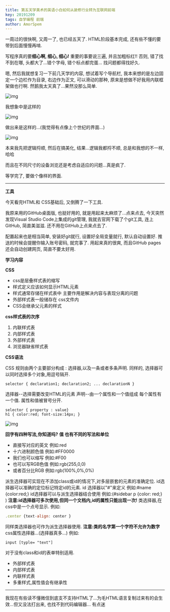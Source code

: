 ```yaml
---
title: 第五天学美术的英语小白如何从装修行业转为互联网前端
key: 20191209
tags: 自学编程 前端
author: AmorSpem
---
```




一周过的很快啊, 又周一了, 也已经五天了. HTML阶段基本完成, 还有些不懂的要带到后面慢慢再啃.

写程序真的要**细心啊, 细心, 细心!** 重要的事要说三遍, 并且加粗标红!! 否则, 错了找不到在哪, 头都大了...错个字母, 错个标点都完蛋... 找问题都得找好久.

嗯, 然后我就想复习一下前几天学的内容, 想试着写个导航栏, 我本来想的是左边固定一个边栏作为目录, 右边作为正文, 可以滑动的那种, 原来是想做不好我用内联框架做也行啊. 然鹅我太天真了...果然没那么简单.

<!--more-->

![img](https://pic3.zhimg.com/80/v2-7d1c1a89175af7bab45282446973a4da_hd.jpg)



我想象中是这样的



![img](https://pic1.zhimg.com/80/v2-7d9277ed6039883915d510828ac881a0_hd.jpg)



做出来是这样的...(我觉得有点像上个世纪的界面...)



![img](https://pic1.zhimg.com/v2-da8be136d764f00e018a86e471ce984c_b.jpg)



本来我先把逻辑捋顺, 然后在搞美化, 结果...逻辑我都捋不顺, 总是和我想的不一样, 哈哈

而且在不同尺寸的设备浏览还是考虑自适应的问题...真是疯了.

等学完了, 要做个像样的界面.



------



**工具**

今天看完HTML和 CSS基础后, 又倒腾了一下工具.

我原来用的GitHub桌面版, 也挺好用的, 就是用起来太麻烦了...点来点去, 今天突然发现Visual Studio Code上集成的git管理, 我就去官网下载了个git工具, 连上GitHub, 简直美滋滋. 还不用在GitHub上点来点去了.

配置起来也是相当简单, 安装好git就行, 设置好全局变量就行, 默认自动设置好. 推送的时候会提醒你输入账号密码, 就完事了. 用起来真的很爽, 而且GitHub pages还会自动创建网页, 简直不要太好用.

**学习内容**

**CSS**

- css是层叠样式表的缩写
- 样式定义应该如何显示HTML元素
- 样式通常存储在样式表中 主要作用是解决内容与表现分离的问题
- 外部样式表一般储存在 css文件内
- CSS会继承父元素的样式

**css样式表的次序**

1. 内联样式表
2. 内部样式表
3. 外部样式表
4. 浏览器缺省样式表

**CSS语法**

CSS 规则由两个主要部分构成 : 选择器,以及一条或者多条声明.
同样的, 选择器可以同时选择多个对象,用逗号隔开.

```text
selector { declaration1; declaration2; ... declarationN }
```

选择器--选择需要改变HTML的元素
声明--由一个属性和一个值组成 每个属性有一个值. 属性和值被冒号分开.

```text
selector { property : value}
h1 { color:red; font-size:14px; }
```



![img](https://pic1.zhimg.com/80/v2-5d6ddef5b4b802a8f2ac6e4c9afda440_hd.jpg)



**回字有四种写法,你知道吗?** **值 也有不同的写法和单位**



- 直接写对应的英文 例如:red
- 十六进制颜色值 例如:#FF0000
- 我们也可以缩写 例如:#F00
- 也可以写RGB色值 例如:rgb(255,0,0)
- 或者百分比RGB 例如:rgb(100%,0%,0%)



派生选择器可实现在不添加class或id的情况下,对多层嵌套的元素的准确定位.
id选择器可以准确的定位标记特定id的元素. id 选择器以"#"来定义 例如:#name {color:red;}
id选择器可以与派生选择器结合使用 例如:(#sidebar p {color: red;} )
**注意:id选择器可多次使用,但同一个文档内,id的属性只能出现一次!**
类选择器,在css中是一个点号显示. 例如:

```js
.center {text-align: center }
```

同样类选择器也可作为派生选择器使用.
**注意:类的名字第一个字符不允许为数字** css属性选择器...(选择器真多...) 例如:



```text
input [typle= "text"]
```

对于没有class和id的表单特别适用.



- 外部样式表
- 内部样式表
- 内联样式表
- 多重样式,属性值会有继承性



------



我现在有些读不懂微信到底支不支持HTML了...为毛HTML语言复制过来有的会生效...但又没法打出来, 也找不到代码编辑器... 有点迷